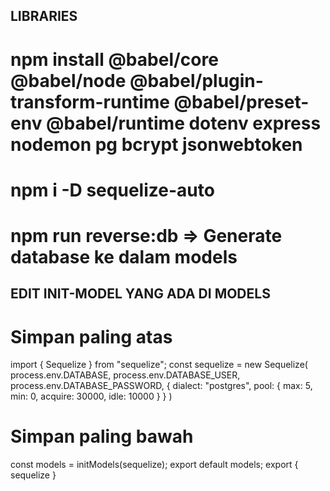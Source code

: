 ## LIBRARIES
#  npm install @babel/core @babel/node @babel/plugin-transform-runtime @babel/preset-env @babel/runtime dotenv express nodemon pg bcrypt jsonwebtoken

#  npm i -D sequelize-auto
#  npm run reverse:db => Generate database ke dalam models



## EDIT INIT-MODEL YANG ADA DI MODELS
# Simpan paling atas
import { Sequelize } from "sequelize";
const sequelize = new Sequelize(
  process.env.DATABASE,
  process.env.DATABASE_USER,
  process.env.DATABASE_PASSWORD,
  {
    dialect: "postgres",
    pool: {
      max: 5,
      min: 0,
      acquire: 30000,
      idle: 10000
    }
  }
)

# Simpan paling bawah

const models = initModels(sequelize);
export default models;
export { sequelize }